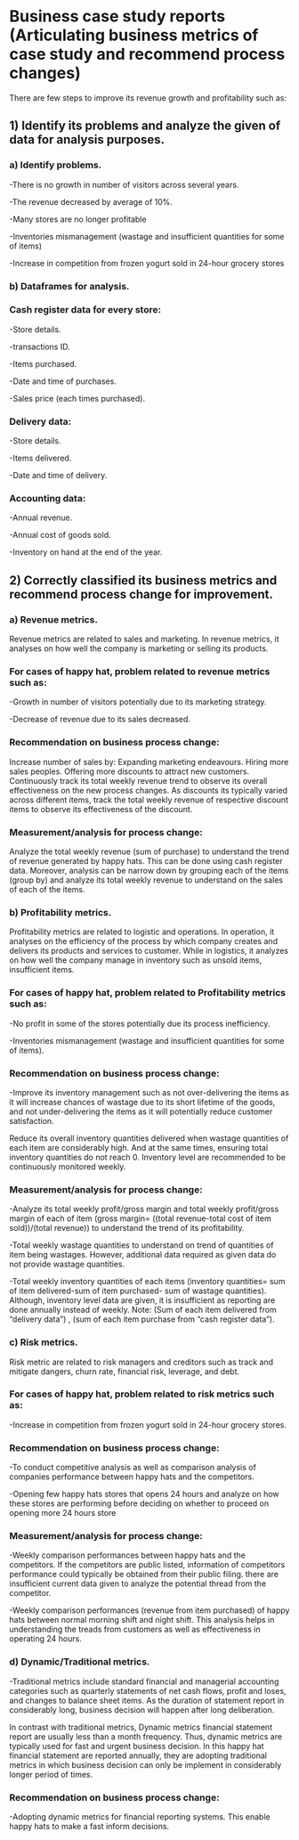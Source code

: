 # Business case study reports (Articulating business metrics of case study and recommend process changes)

There are few steps to improve its revenue growth and profitability such as: 

## 1) Identify its problems and analyze the given of data for analysis purposes.

### a) Identify problems.
-There is no growth in number of visitors across several years.

-The revenue decreased by average of 10%.

-Many stores are no longer profitable 

-Inventories mismanagement (wastage and insufficient quantities for some of items)

-Increase in competition from frozen yogurt sold in 24-hour grocery stores

### b) Dataframes for analysis. 

### Cash register data for every store:

-Store details.

-transactions ID.

-Items purchased.

-Date and time of purchases.

-Sales price (each times purchased).

### Delivery data:

-Store details.

-Items delivered.

-Date and time of delivery.

### Accounting data:

-Annual revenue.

-Annual cost of goods sold.

-Inventory on hand at the end of the year.

## 2) Correctly classified its business metrics and recommend process change for improvement.

### a) Revenue metrics.

Revenue metrics are related to sales and marketing. In revenue metrics, it analyses on how well the company is marketing or selling its products.

### For cases of happy hat, problem related to revenue metrics such as:

-Growth in number of visitors potentially due to its marketing strategy.

-Decrease of revenue due to its sales decreased.

### Recommendation on business process change:
Increase number of sales by:
Expanding marketing endeavours.
Hiring more sales peoples.
Offering more discounts to attract new customers.
Continuously track its total weekly revenue trend to observe its overall effectiveness on the new process changes.
As discounts its typically varied across different items, track the total weekly revenue of respective discount items to observe its effectiveness of the discount.

### Measurement/analysis for process change:

Analyze the total weekly revenue (sum of purchase) to understand the trend of revenue generated by happy hats. This can be done using cash register data.
Moreover, analysis can be narrow down by grouping each of the items (group by) and analyze its total weekly revenue to understand on the sales of each of the items. 

### b) Profitability metrics.

Profitability metrics are related to logistic and operations. In operation, it analyses on the efficiency of the process by which company creates and delivers its products and services to customer. While in logistics, it analyzes on how well the company manage in inventory such as unsold items, insufficient items.

### For cases of happy hat, problem related to Profitability metrics such as:

-No profit in some of the stores potentially due its process inefficiency.

-Inventories mismanagement (wastage and insufficient quantities for some of items).

### Recommendation on business process change:

-Improve its inventory management such as not over-delivering the items as it will increase chances of wastage due to its short lifetime of the goods, and not under-delivering the items as it will potentially reduce customer satisfaction. 

Reduce its overall inventory quantities delivered when wastage quantities of each item are considerably high. And at the same times, ensuring total inventory quantities do not reach 0. Inventory level are recommended to be continuously monitored weekly. 

### Measurement/analysis for process change:

-Analyze its total weekly profit/gross margin and total weekly profit/gross margin of each of item (gross margin=  ((total revenue-total cost of item sold))/(total revenue)) to understand the trend of its profitability.  

-Total weekly wastage quantities to understand on trend of quantities of item being wastages. However, additional data required as given data do not provide wastage quantities.

-Total weekly inventory quantities of each items (inventory quantities= sum of item delivered-sum of item purchased- sum of wastage quantities). Although, inventory level data are given, it is insufficient as reporting are done annually instead of weekly. 
Note: (Sum of each item delivered from “delivery data”) , (sum of each item purchase from “cash register data”). 

### c) Risk metrics.

Risk metric are related to risk managers and creditors such as track and mitigate dangers, churn rate, financial risk, leverage, and debt.

### For cases of happy hat, problem related to risk metrics such as:

-Increase in competition from frozen yogurt sold in 24-hour grocery stores.

### Recommendation on business process change:

-To conduct competitive analysis as well as comparison analysis of companies performance between happy hats and the competitors.

-Opening few happy hats stores that opens 24 hours and analyze on how these stores are performing before deciding on whether to proceed on opening more 24 hours store

### Measurement/analysis for process change:

-Weekly comparison performances between happy hats and the competitors. If the competitors are public listed, information of competitors performance could typically be obtained from their public filing.
there are insufficient current data given to analyze the potential thread from the competitor.

-Weekly comparison performances (revenue from item purchased) of happy hats between normal morning shift and night shift. This analysis helps in understanding the treads from customers as well as effectiveness in operating 24 hours.

### d) Dynamic/Traditional metrics.

-Traditional metrics include standard financial and managerial accounting categories such as quarterly statements of net cash flows, profit and loses, and changes to balance sheet items. As the duration of statement report in considerably long, business decision will happen after long deliberation.

In contrast with traditional metrics, Dynamic metrics financial statement report are usually less than a month frequency. Thus, dynamic metrics are typically used for fast and urgent business decision.
In this happy hat financial statement are reported annually, they are adopting traditional metrics in which business decision can only be implement in considerably longer period of times.

### Recommendation on business process change:

-Adopting dynamic metrics for financial reporting systems. This enable happy hats to make a fast inform decisions. 



